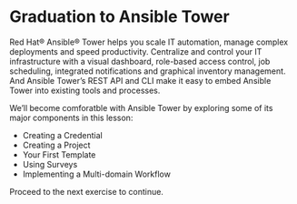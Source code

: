 # Graduation to Ansible Tower

Red Hat® Ansible® Tower helps you scale IT automation, manage complex deployments and speed productivity. 
Centralize and control your IT infrastructure with a visual dashboard, role-based access control, job 
scheduling, integrated notifications and graphical inventory management. And Ansible Tower’s REST API 
and CLI make it easy to embed Ansible Tower into existing tools and processes.

We’ll become comforatble with Ansible Tower by exploring some of its major components in this lesson:

 - Creating a Credential
 - Creating a Project
 - Your First Template
 - Using Surveys
 - Implementing a Multi-domain Workflow

Proceed to the next exercise to continue.



